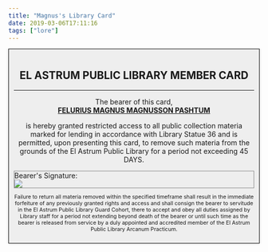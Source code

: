 ```yaml
---
title: "Magnus's Library Card"
date: 2019-03-06T17:11:16
tags: ["lore"]
---
```


<div style='background:#EEE;border: 1px solid black; padding: 10px; text-align:center;'>
<h2>EL ASTRUM PUBLIC LIBRARY MEMBER CARD</h2>

<hr> The bearer of this card,
<br> <u><b>FELURIUS MAGNUS MAGNUSSON PASHTUM</b></u><br>

is hereby granted restricted access to all public collection materia marked for lending in
accordance with Library Statue 36 and is permitted, upon presenting this card, to remove
such materia from the grounds of the El Astrum Public Library for a period not exceeding
45 DAYS.

<div style='text-align:left; border: 1px solid #888; margin-top:10px'>
Bearer's Signature:<br>
<img src='/static/signature.png' style='border:0; box-shadow:none;'>
</div>

<p style='font-size:8pt;text-align:justified'>
Failure to return all materia removed within the specified timeframe shall result in the immediate
forfeiture of any previously granted rights and access and shall consign the bearer to servitude in
the El Astrum Public Library Guard Cohort, there to accept and obey all duties assigned by Library
staff for a period not extending beyond death of the bearer or until such time as the bearer is
released from service by a duly appointed and accredited member of the El Astrum Public Library
Arcanum Practicum.
</p>

</div>
